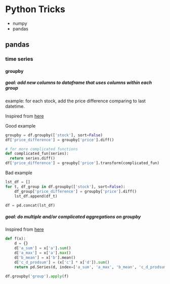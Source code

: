 # Python Tricks

- numpy
- pandas

## pandas


### time series
#### groupby

##### goal: add new columns to dataframe that uses columns within each group

example: for each stock, add the price difference comparing to last datetime. 

Inspired from [here](https://cmdlinetips.com/2019/10/how-to-add-group-level-summary-statistic-as-a-new-column-in-pandas/)

Good example
```python
groupby = df.groupby(['stock'], sort=False)
df['price_difference'] = groupby['price'].diff()

# for more complicated functions
def complicated_fun(series):
  return series.diff()
df['price_difference'] = groupby['price'].transform(complicated_fun)

```

Bad example
```python
lst_df = []
for t, df_group in df.groupby(['stock'], sort=False):
    df_group['price_difference'] = groupby['price'].diff()
    lst_df.append(df_t)

df = pd.concat(lst_df)
```

##### goal: do multiple and/or complicated aggregations on groupby

Inspired from [here](https://stackoverflow.com/questions/14529838/apply-multiple-functions-to-multiple-groupby-columns)

```python
def f(x):
    d = {}
    d['a_sum'] = x['a'].sum()
    d['a_max'] = x['a'].max()
    d['b_mean'] = x['b'].mean()
    d['c_d_prodsum'] = (x['c'] * x['d']).sum()
    return pd.Series(d, index=['a_sum', 'a_max', 'b_mean', 'c_d_prodsum'])

df.groupby('group').apply(f)

```

